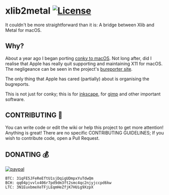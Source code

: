 #  xlib2metal [![License](https://img.shields.io/badge/LICENSE-MIT-green.svg)](https://opensource.org/licenses/MIT)


It couldn't be more straightforward than it is: A bridge between Xlib and Metal for macOS.

## Why?

About a year ago I began porting [conky to macOS](https://github.com/Conky-for-macOS/conky-for-macOS).  Not long after, did I realise that Apple
has really quit supporting and maintaining X11 for macOS.  The negligeance can be seen
in the project's [bureporter site](https://bugs.freedesktop.org/buglist.cgi?bug_status=__open__&component=New%20Bugs&order=changeddate%20DESC%2Cbug_status%2Cpriority%2Cassigned_to%2Cbug_id&product=XQuartz&query_format=advanced).

The only thing that Apple has cared (partially) about is organising the bugreports.

This is not just for conky; this is for [inkscape](https://inkscape.org/en/), for [gimp](https://www.gimp.org/) and other important software.

## CONTRIBUTING 🤝

You can write code or edit the wiki or help this project to get more attention! Anything is great!
There are no specific CONTRIBUTING GUIDELINES; If you wish to contribute code, open a Pull Request.

## DONATING 💰

[![paypal](https://www.paypalobjects.com/en_US/i/btn/btn_donateCC_LG.gif)](https://www.paypal.com/cgi-bin/webscr?cmd=_s-xclick&hosted_button_id=NSV636CUWX754)


```
BTC: 31qFE5JFeReEftU1sjDqigUDmpxYuTdwQm
BCH: qq04pjvvlx406r7pd9dm3ft2smc4qc2njyjccpd6kw
LTC: 3N1EuxbmeXeTFjLEqmHeZfjK7HUig9XzpX
```
